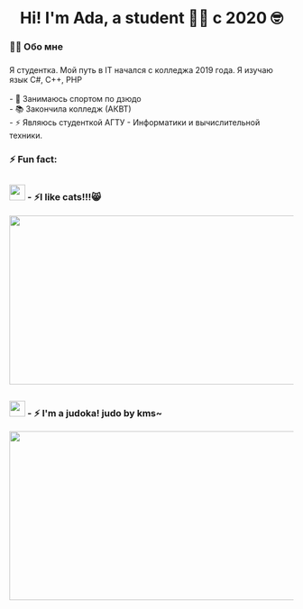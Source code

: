 <br clear="both">

###

<h1 align="center">Hi! I'm Ada, a student 👨‍💻 c 2020 🤓</h1>

###

<h3 align="left">👩‍💻  Обо мне</h3>

###

###

<p align="left">Я студентка. Мой путь в IT начался с колледжа 2019 года. Я изучаю язык С#, C++, PHP<br><br>- 🥋 Занимаюсь спортом по дзюдо<br>- 📚 Закончила колледж (АКВТ) <br>- ⚡ Являюсь студенткой АГТУ - Информатики и вычислительной техники.</p>

###

<h3 align="left">⚡ Fun fact: </h3>

###

## <h3> <img src="https://emojis.slackmojis.com/emojis/images/1621024394/39092/cat-roll.gif?1621024394" width="28" /> - ⚡I like cats!!!😸  </h3>

<div align="center">
  <img height="300" width="600" src="https://github.com/adviswlw/adviswlw/assets/76786845/181e7ea3-88da-4586-b01c-3f6dc61713be.gif"  />
</div>

###

## <h3> <img src="https://emojis.slackmojis.com/emojis/images/1621024394/39092/cat-roll.gif?1621024394" width="28" /> - ⚡ I'm a judoka! judo by kms~  </h3>
 
<div align="center">
  <img height="300" width="600" src="https://github.com/adviswlw/adviswlw/assets/76786845/46635d8b-7167-4ab9-a9dc-935e1e6ed4d5.gif"  />
</div>

###
